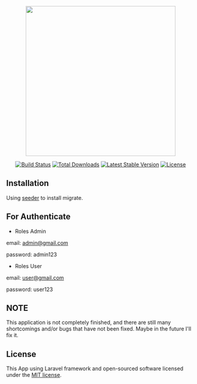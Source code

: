 <p align="center"><a href="https://laravel.com" target="_blank"><img src="https://raw.githubusercontent.com/laravel/art/master/logo-lockup/5%20SVG/2%20CMYK/1%20Full%20Color/laravel-logolockup-cmyk-red.svg" width="400"></a></p>

<p align="center">
<a href="https://travis-ci.org/laravel/framework"><img src="https://travis-ci.org/laravel/framework.svg" alt="Build Status"></a>
<a href="https://packagist.org/packages/laravel/framework"><img src="https://img.shields.io/packagist/dt/laravel/framework" alt="Total Downloads"></a>
<a href="https://packagist.org/packages/laravel/framework"><img src="https://img.shields.io/packagist/v/laravel/framework" alt="Latest Stable Version"></a>
<a href="https://packagist.org/packages/laravel/framework"><img src="https://img.shields.io/packagist/l/laravel/framework" alt="License"></a>
</p>


## Installation

Using [seeder](https://laravel.com/docs/8.x/seeding#running-seeders) to install migrate.



## For Authenticate
* Roles Admin

email: admin@gmail.com

password: admin123 


* Roles User

email: user@gmail.com

password: user123



## NOTE

This application is not completely finished, and there are still many shortcomings and/or bugs that have not been fixed. Maybe in the future I'll fix it.



## License

This App using Laravel framework and open-sourced software licensed under the [MIT license](https://opensource.org/licenses/MIT).
